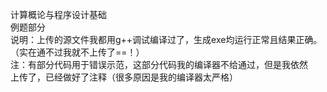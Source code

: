 计算概论与程序设计基础<br>
例题部分<br>
说明：上传的源文件我都用g++调试编译过了，生成exe均运行正常且结果正确。<br>
（实在通不过我就不上传了==！）<br>
注：有部分代码用于错误示范，这部分代码我的编译器不给通过，但是我依然<br>
上传了，已经做好了注释（很多原因是我的编译器太严格）
